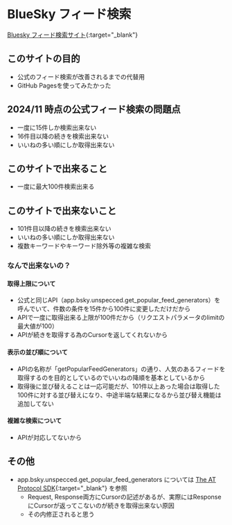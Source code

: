 # BlueSky フィード検索
[Bluesky フィード検索サイト](https://siwon-g.github.io/feed-search/ "Bluesky フィード検索サイト"){:target="_blank"}

## このサイトの目的
* 公式のフィード検索が改善されるまでの代替用
* GitHub Pagesを使ってみたかった

## 2024/11 時点の公式フィード検索の問題点
* 一度に15件しか検索出来ない
* 16件目以降の続きを検索出来ない
* いいねの多い順にしか取得出来ない

## このサイトで出来ること
* 一度に最大100件検索出来る

## このサイトで出来ないこと
* 101件目以降の続きを検索出来ない
* いいねの多い順にしか取得出来ない
* 複数キーワードやキーワード除外等の複雑な検索

### なんで出来ないの？
#### 取得上限について
* 公式と同じAPI（app.bsky.unspecced.get_popular_feed_generators）を呼んでいて、件数の条件を15件から100件に変更しただけだから
* APIで一度に取得出来る上限が100件だから（リクエストパラメータのlimitの最大値が100）
* APIが続きを取得する為のCursorを返してくれないから

#### 表示の並び順について
* APIの名称が「getPopularFeedGenerators」の通り、人気のあるフィードを取得するのを目的としているのでいいねの降順を基本としているから
* 取得後に並び替えることは一応可能だが、101件以上あった場合は取得した100件に対する並び替えになり、中途半端な結果になるから並び替え機能は追加してない

#### 複雑な検索について
* APIが対応してないから

## その他
* app.bsky.unspecced.get_popular_feed_generators については [The AT Protocol SDK](https://atproto.blue/en/latest/atproto/atproto_client.models.app.bsky.unspecced.get_popular_feed_generators.html "The AT Protocol SDK"){:target="_blank"} を参照
  * Request, Response両方にCursorの記述があるが、実際にはResponseにCursorが返ってこないのが続きを取得出来ない原因
  * その内修正されると思う
